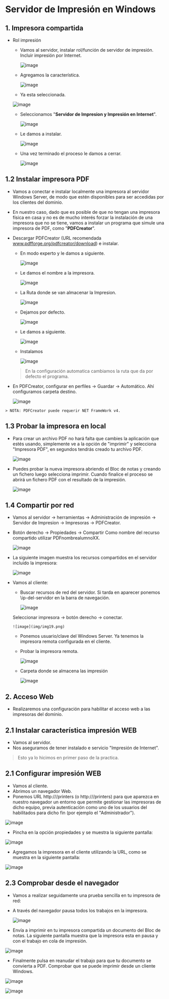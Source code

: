 # Servidor de Impresión en Windows
## 1. Impresora compartida

* Rol impresión

  * Vamos al servidor, instalar rol/función de servidor de impresión. Incluir impresión por Internet.

    ![image](img/img1.png)

  * Agregamos la característica.

    ![image](img/img2.png)

  *  Ya esta seleccionada.

    ![image](img/img3.png)

  * Seleccionamos "**Servidor de Impresion y Impresión en Internet**".

    ![image](img/img4.png)

  * Le damos a instalar.

    ![image](img/img5.png)

  * Una vez terminado el proceso le damos a cerrar.

    ![image](img/img6.png)

## 1.2 Instalar impresora PDF

 * Vamos a conectar e instalar localmente una impresora al servidor Windows Server, de modo que estén disponibles para ser accedidas por los clientes del dominio.

 * En nuestro caso, dado que es posible de que no tengan una impresora física en casa y no es de mucho interés forzar la instalación de una impresora que no se tiene, vamos a instalar un programa que simule una impresora de PDF, como "**PDFCreator**".

 *  Descargar PDFCreator (URL recomendada www.pdfforge.org/pdfcreator/download) e instalar.

    * En modo experto y le damos a siguiente.

      ![image](img/img7.png)

    * Le damos el nombre a la impresora.

      ![image](img/img8.png)

    * La Ruta donde se van almacenar la Impresion.

      ![image](img/img9.png)

    * Dejamos por defecto.

      ![image](img/img10.png)

    * Le damos a siguiente.

      ![image](img/img11.png)

    * Instalamos

      ![image](img/img12.png)

    > En la configuración automatica cambiamos la ruta que da por defecto el programa.

  *  En PDFCreator, configurar en perfiles -> Guardar -> Automático. Ahí configuramos carpeta destino.

      ![image](img/img13.png)

    > NOTA: PDFCreator puede requerir NET FrameWork v4.

## 1.3 Probar la impresora en local

  * Para crear un archivo PDF no hará falta que cambies la aplicación que estés usando, simplemente ve a la opción de "imprimir" y selecciona "Impresora PDF", en segundos tendrás creado tu archivo PDF.

    ![image](img/img14.png)

 * Puedes probar la nueva impresora abriendo el Bloc de notas y creando un fichero luego selecciona imprimir. Cuando finalice el proceso se abrirá un fichero PDF con el resultado de la impresión.

    ![image](img/img15.png)


## 1.4 Compartir por red

 * Vamos al servidor -> herramientas -> Administración de impresión -> Servidor de Impresion -> Impresoras -> PDFCreator.

 * Botón derecho -> Propiedades -> Compartir
    Como nombre del recurso compartido utilizar PDFnombrealumnoXX.

    ![image](img/img16.png)

* La siguiente imagen muestra los recursos compartidos en el servidor incluido la impresora:

    ![image](img/img17.png)

* Vamos al cliente:

    * Buscar recursos de red del servidor. Si tarda en aparecer ponemos \\ip-del-servidor en la barra de navegación.

      ![image](img/img18.png)

    Seleccionar impresora -> botón derecho -> conectar.

      ![image](img/img19.png)

    * Ponemos usuario/clave del Windows Server.
    Ya tenemos la impresora remota configurada en el cliente.

    * Probar la impresora remota.

      ![image](img/img20.png)

    * Carpeta donde se almacena las impresión

      ![image](img/img21.png)

## 2. Acceso Web

 * Realizaremos una configuración para habilitar el acceso web a las impresoras del dominio.

## 2.1 Instalar característica impresión WEB

  * Vamos al servidor.
  * Nos aseguramos de tener instalado e servicio "Impresión de Internet".

  >Esto ya lo hicimos en primer paso de la practica.

## 2.1 Configurar impresión WEB

  *  Vamos al cliente.
  *  Abrimos un navegador Web.
  *  Ponemos URL http://<ip-del-servidor>/printers (o http://<nombre-del-servidor>/printers) para que aparezca en nuestro navegador un entorno que permite gestionar las impresoras de dicho equipo, previa autenticación como uno de los usuarios del habilitados para dicho fin (por ejemplo el "Administrador").

  ![image](img/img22.png)

  * Pincha en la opción propiedades y se muestra la siguiente pantalla:

  ![image](img/img23.png)


  *  Agregamos la impresora en el cliente utilizando la URL, como se muestra en la siguiente pantalla:

  ![image](img/img24.png)

## 2.3 Comprobar desde el navegador

* Vamos a realizar seguidamente una prueba sencilla en tu impresora de red:

* A través del navegador pausa todos los trabajos en la impresora.

  ![image](img/img25.png)

*  Envía a imprimir en tu impresora compartida un documento del Bloc de notas. La siguiente pantalla muestra que la impresora esta en pausa y con el trabajo en cola de impresión.

  ![image](img/img28.png)

*  Finalmente pulsa en reanudar el trabajo para que tu documento se convierta a PDF. Comprobar que se puede imprimir desde un cliente Windows.

  ![image](img/img29.png)

  ![image](img/img30.png)
